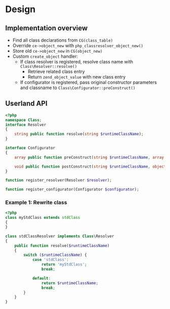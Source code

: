 # Design

## Implementation overview
- Find all class declarations from `CG(class_table)`
- Override `ce->object_new` with `php_classresolver_object_new()`
- Store old `ce->object_new` in `CG(object_new)`
- Custom `create_object` handler:
  - If class resolver is registered, resolve class name with `Class\Resolver::resolve()`
    - Retrieve related class entry
	- Return `zend_object_value` with new class entry
  - If configurator is registered, pass original constructor parameters and classname to `Class\Configurator::preConstruct()`

## Userland API
```php
<?php
namespace Class;
interface Resolver
{
    string public function resolve(string $runtimeClassName);
}

interface Configurator
{
    array public function preConstruct(string $runtimeClassName, array $runtimeConstructorArguments);

    void public function postConstruct(string $runtimeClassName, object $object);
}

function register_resolver(Resolver $resolver);

function register_configurator(Configurator $configurator);
```

### Example 1: Rewrite class
```php
<?php
class myStdClass extends stdClass
{
}

class stdClassResolver implements Class\Resolver
{
    public function resolve($runtimeClassName)
    {
        switch ($runtimeClassName) {
            case 'stdClass':
                return 'myStdClass';
                break;

            default:
                return $runtimeClassName;
                break;
        }
    }
}
```
